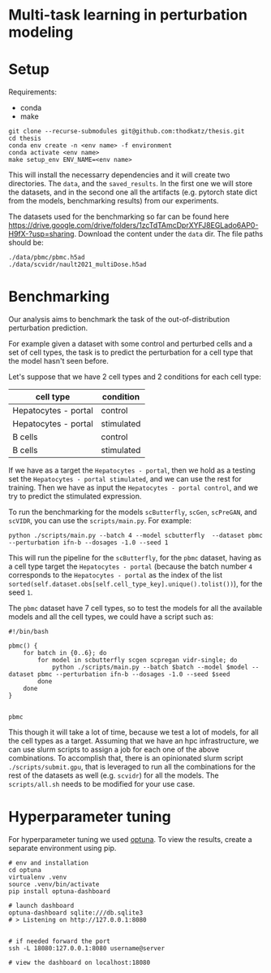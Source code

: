 # Multi-task learning in perturbation modeling

# Setup

Requirements:
- conda
- make

```
git clone --recurse-submodules git@github.com:thodkatz/thesis.git
cd thesis
conda env create -n <env name> -f environment
conda activate <env name>
make setup_env ENV_NAME=<env name>
```

This will install the necessarry dependencies and it will create two directories. The `data`, and the `saved_results`. In the first one we will store the datasets, and in the second one all the artifacts (e.g. pytorch state dict from the models, benchmarking results) from our experiments.

The datasets used for the benchmarking so far can be found here https://drive.google.com/drive/folders/1zcTdTAmcDprXYFJ8EGLado6AP0-H9fX-?usp=sharing. Download the content under the `data` dir. The file paths should be:
```
./data/pbmc/pbmc.h5ad
./data/scvidr/nault2021_multiDose.h5ad
```

# Benchmarking

Our analysis aims to benchmark the task of the out-of-distribution perturbation prediction. 

For example given a dataset with some control and perturbed cells and a set of cell types, the task is to predict the perturbation for a cell type that the model hasn't seen before.

Let's suppose that we have 2 cell types and 2 conditions for each cell type:


|cell type   | condition   |
|---|---|
|Hepatocytes - portal   |control   |
|Hepatocytes - portal   |stimulated   |
|B cells   |control   |
|B cells   |stimulated   |

If we have as a target the `Hepatocytes - portal`, then we hold as a testing set the `Hepatocytes - portal stimulated`, and we can use the rest for training. Then we have as input the `Hepatocytes - portal control`, and we try to predict the stimulated expression.

To run the benchmarking for the models `scButterfly`, `scGen`, `scPreGAN`, and `scVIDR`, you can use the `scripts/main.py`. For example:

```shell
python ./scripts/main.py --batch 4 --model scbutterfly  --dataset pbmc --perturbation ifn-b --dosages -1.0 --seed 1
```

This will run the pipeline for the `scButterfly`, for the `pbmc` dataset, having as a cell type target the `Hepatocytes - portal` (because the batch number `4` corresponds to the `Hepatocytes - portal` as the index of the list `sorted(self.dataset.obs[self.cell_type_key].unique().tolist())`), for the seed `1`.

The `pbmc` dataset have 7 cell types, so to test the models for all the available models and all the cell types, we could have a script such as:

```
#!/bin/bash

pbmc() {
    for batch in {0..6}; do
        for model in scbutterfly scgen scpregan vidr-single; do
            python ./scripts/main.py --batch $batch --model $model --dataset pbmc --perturbation ifn-b --dosages -1.0 --seed $seed
        done
    done
}


pbmc

```

This though it will take a lot of time, because we test a lot of models, for all the cell types as a target. Assuming that we have an hpc infrastructure, we can use slurm scripts to assign a job for each one of the above combinations. To accomplish that, there is an opinionated slurm script `./scripts/submit.gpu`, that is leveraged to run all the combinations for the rest of the datasets as well (e.g. `scvidr`) for all the models. The `scripts/all.sh` needs to be modified for your use case.

# Hyperparameter tuning

For hyperparameter tuning we used [optuna](https://github.com/optuna/optuna). To view the results, create a separate environment using pip.

```
# env and installation
cd optuna
virtualenv .venv
source .venv/bin/activate
pip install optuna-dashboard

# launch dashboard
optuna-dashboard sqlite:///db.sqlite3
# > Listening on http://127.0.0.1:8080


# if needed forward the port
ssh -L 18080:127.0.0.1:8080 username@server

# view the dashboard on localhost:18080

```